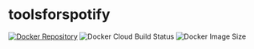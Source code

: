 # toolsforspotify
[![Docker Repository](https://img.shields.io/badge/docker-repository-099CEC?style=for-the-badge&logo=docker)](https://hub.docker.com/repository/docker/nailuj/toolsforspotify)
![Docker Cloud Build Status](https://img.shields.io/docker/cloud/build/nailuj/toolsforspotify?style=for-the-badge) ![Docker Image Size](https://img.shields.io/docker/image-size/nailuj/toolsforspotify?sort=semver&style=for-the-badge)
